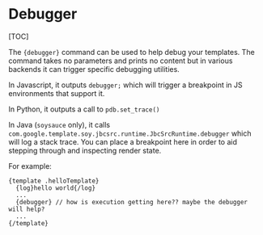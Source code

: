# Debugger

[TOC]

The `{debugger}` command can be used to help debug your templates. The command
takes no parameters and prints no content but in various backends it can trigger
specific debugging utilities.

In Javascript, it outputs `debugger;` which will trigger a breakpoint in JS
environments that support it.

In Python, it outputs a call to `pdb.set_trace()`

In Java (`soysauce` only), it calls
`com.google.template.soy.jbcsrc.runtime.JbcSrcRuntime.debugger` which will log a
stack trace. You can place a breakpoint here in order to aid stepping through
and inspecting render state.

For example:

```soy
{template .helloTemplate}
  {log}hello world{/log}
  ...
  {debugger} // how is execution getting here?? maybe the debugger will help?
  ...
{/template}
```
